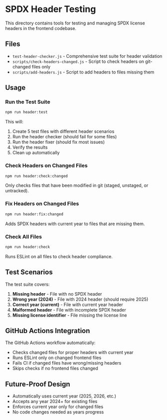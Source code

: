 # SPDX Header Testing

This directory contains tools for testing and managing SPDX license headers in the frontend codebase.

## Files

- `test-header-checker.js` - Comprehensive test suite for header validation
- `scripts/check-headers-changed.js` - Script to check headers on git-changed files only
- `scripts/add-headers.js` - Script to add headers to files missing them

## Usage

### Run the Test Suite

```bash
npm run header:test
```

This will:
1. Create 5 test files with different header scenarios
2. Run the header checker (should fail for some files)
3. Run the header fixer (should fix most issues)
4. Verify the results
5. Clean up automatically

### Check Headers on Changed Files

```bash
npm run header:check:changed
```

Only checks files that have been modified in git (staged, unstaged, or untracked).

### Fix Headers on Changed Files

```bash
npm run header:fix:changed
```

Adds SPDX headers with current year to files that are missing them.

### Check All Files

```bash
npm run header:check
```

Runs ESLint on all files to check header compliance.

## Test Scenarios

The test suite covers:

1. **Missing header** - File with no SPDX header
2. **Wrong year (2024)** - File with 2024 header (should require 2025)
3. **Correct year (current)** - File with current year header
4. **Malformed header** - File with incomplete SPDX header
5. **Missing license identifier** - File missing the license line

## GitHub Actions Integration

The GitHub Actions workflow automatically:
- Checks changed files for proper headers with current year
- Runs ESLint only on changed frontend files
- Fails CI if changed files have wrong/missing headers
- Skips checks if no frontend files changed

## Future-Proof Design

- Automatically uses current year (2025, 2026, etc.)
- Accepts any year 2024+ for existing files
- Enforces current year only for changed files
- No code changes needed as years progress
